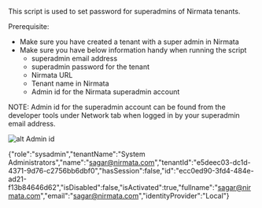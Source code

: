 This script is used to set password for superadmins of Nirmata tenants.

Prerequisite:

- Make sure you have created a tenant with a super admin in Nirmata
- Make sure you have below information handy when running the script
  - superadmin email address
  - superadmin password for the tenant
  - Nirmata URL
  - Tenant name in Nirmata
  - Admin id for the Nirmata superadmin account

NOTE: Admin id for the superadmin account can be found from the developer tools under Network tab when logged in by your superadmin email address. 

![alt Admin id](https://github.com/nirmata/nirmata-scripts/blob/main/setpass.PNG?raw=true)

{"role":"sysadmin","tenantName":"System Administrators","name":"sagar@nirmata.com","tenantId":"e5deec03-dc1d-4371-9d76-c2756bb6dbf0","hasSession":false,"id":"ecc0ed90-3fd4-484e-ad21-f13b84646d62","isDisabled":false,"isActivated":true,"fullname":"sagar@nirmata.com","email":"sagar@nirmata.com","identityProvider":"Local"}
